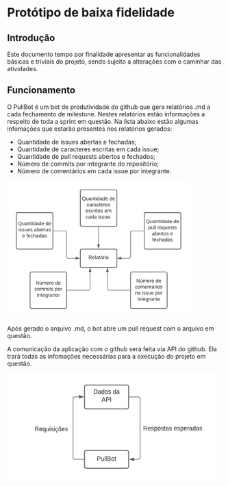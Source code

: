 # Protótipo de baixa fidelidade

## Introdução
Este documento tempo por finalidade apresentar as funcionalidades básicas e triviais do projeto, sendo sujeito a alterações com o caminhar das atividades.

## Funcionamento
O PullBot é um bot de produtividade do github que gera relatórios .md a cada fechamento de milestone. Nestes relatórios estão informações a respeito de toda a sprint em questão. Na lista abaixo estão algumas infomações que estarão presentes nos relatórios gerados:

* Quantidade de issues abertas e fechadas;
* Quantidade de caracteres escritas em cada issue;
* Quantidade de pull requests abertos e fechados;
* Número de commits por integrante do repositório;
* Número de comentários em cada issue por integrante.

<img src="imagens\funcionamento_pullbot.png" height="320px">

Após gerado o arquivo .md, o bot abre um pull request com o arquivo em questão.

A comunicação da aplicação com o github será feita via API do github. Ela trará todas as infomações necessárias para a execução do projeto em questão.

<img src="\imagens\PullBot_API.png" height="250px" width="490px">